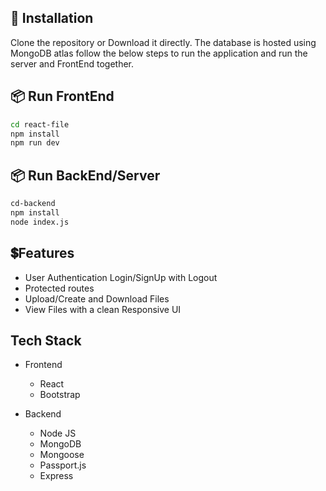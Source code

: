 
## 💭 Installation
Clone the repository or Download it directly.
The database is hosted using MongoDB atlas follow the below steps to run the application and run the server and FrontEnd together.


## 📦 Run FrontEnd

```sh
cd react-file
npm install
npm run dev
```


## 📦 Run BackEnd/Server

```sh
cd-backend
npm install
node index.js
```

##  💲Features 
<ul>
  <li>User Authentication Login/SignUp with Logout</li>
  <li>Protected routes</li>
  <li>Upload/Create and Download Files</li>
  <li>View Files with a clean Responsive UI</li>
 


</ul>



## Tech Stack

- Frontend
  - React
  - Bootstrap
  
 - Backend 
    - Node JS
    - MongoDB
    - Mongoose
    - Passport.js
    - Express
